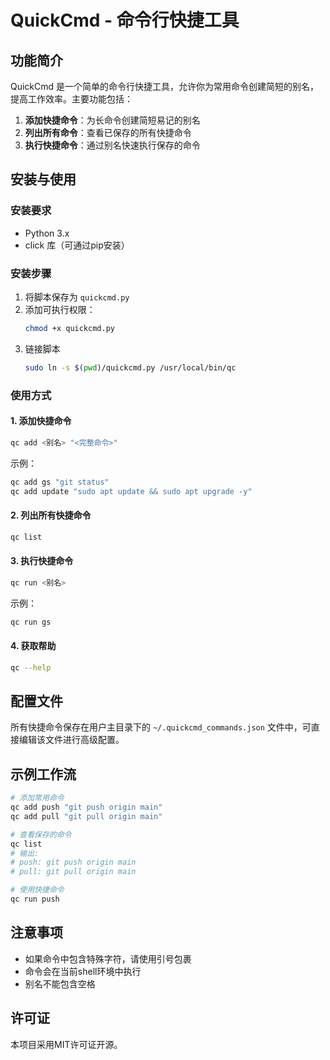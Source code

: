 # QuickCmd - 命令行快捷工具

## 功能简介

QuickCmd 是一个简单的命令行快捷工具，允许你为常用命令创建简短的别名，提高工作效率。主要功能包括：

1. **添加快捷命令**：为长命令创建简短易记的别名
2. **列出所有命令**：查看已保存的所有快捷命令
3. **执行快捷命令**：通过别名快速执行保存的命令

## 安装与使用

### 安装要求
- Python 3.x
- click 库（可通过pip安装）

### 安装步骤

1. 将脚本保存为 `quickcmd.py`
2. 添加可执行权限：
   ```bash
   chmod +x quickcmd.py
   ```
3. 链接脚本
   ```bash
   sudo ln -s $(pwd)/quickcmd.py /usr/local/bin/qc
   ```

### 使用方式

#### 1. 添加快捷命令
```bash
qc add <别名> "<完整命令>"
```
示例：
```bash
qc add gs "git status"
qc add update "sudo apt update && sudo apt upgrade -y"
```

#### 2. 列出所有快捷命令
```bash
qc list
```

#### 3. 执行快捷命令
```bash
qc run <别名>
```
示例：
```bash
qc run gs
```

#### 4. 获取帮助
```bash
qc --help
```

## 配置文件

所有快捷命令保存在用户主目录下的 `~/.quickcmd_commands.json` 文件中，可直接编辑该文件进行高级配置。

## 示例工作流

```bash
# 添加常用命令
qc add push "git push origin main"
qc add pull "git pull origin main"

# 查看保存的命令
qc list
# 输出:
# push: git push origin main
# pull: git pull origin main

# 使用快捷命令
qc run push
```

## 注意事项

- 如果命令中包含特殊字符，请使用引号包裹
- 命令会在当前shell环境中执行
- 别名不能包含空格

## 许可证

本项目采用MIT许可证开源。